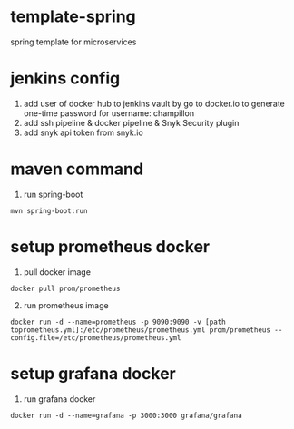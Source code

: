 # template-spring
spring template for microservices

# jenkins config
1. add user of docker hub to jenkins vault by go to docker.io to generate one-time password for username: champillon
2. add ssh pipeline & docker pipeline & Snyk Security plugin
3. add snyk api token from snyk.io

# maven command
1. run spring-boot
```
mvn spring-boot:run
```

# setup prometheus docker
1. pull docker image
```
docker pull prom/prometheus
```

2. run prometheus image
```
docker run -d --name=prometheus -p 9090:9090 -v [path toprometheus.yml]:/etc/prometheus/prometheus.yml prom/prometheus --config.file=/etc/prometheus/prometheus.yml
```

# setup grafana docker
1. run grafana docker
```
docker run -d --name=grafana -p 3000:3000 grafana/grafana 
```